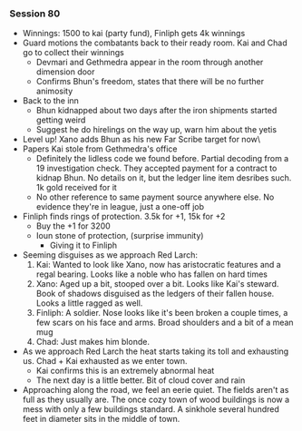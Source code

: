 ### Session 80
* Winnings: 1500 to kai (party fund), Finliph gets 4k winnings
* Guard motions the combatants back to their ready room. Kai and Chad go to collect their winnings
  * Devmari and Gethmedra appear in the room through another dimension door
  * Confirms Bhun's freedom, states that there will be no further animosity
* Back to the inn
  * Bhun kidnapped about two days after the iron shipments started getting weird
  * Suggest he do hirelings on the way up, warn him about the yetis
* Level up! Xano adds Bhun as his new Far Scribe target for now\
* Papers Kai stole from Gethmedra's office
  * Definitely the lidless code we found before. Partial decoding from a 19 investigation check. They accepted payment for a contract to kidnap Bhun. No details on it, but the ledger line item desribes such. 1k gold received for it
  * No other reference to same payment source anywhere else. No evidence they're in league, just a one-off job
* Finliph finds rings of protection. 3.5k for +1, 15k for +2
  * Buy the +1 for 3200
  * Ioun stone of protection, (surprise immunity)
    * Giving it to Finliph
* Seeming disguises as we approach Red Larch:
  1. Kai: Wanted to look like Xano, now has aristocratic features and a regal bearing. Looks like a noble who has fallen on hard times
  2. Xano: Aged up a bit, stooped over a bit. Looks like Kai's steward. Book of shadows disguised as the ledgers of their fallen house. Looks a little ragged as well.
  3. Finliph: A soldier. Nose looks like it's been broken a couple times, a few scars on his face and arms. Broad shoulders and a bit of a mean mug
  4. Chad: Just makes him blonde.
* As we approach Red Larch the heat starts taking its toll and exhausting us. Chad + Kai exhausted as we enter town.
  * Kai confirms this is an extremely abnormal heat
  * The next day is a little better. Bit of cloud cover and rain
* Approaching along the road, we feel an eerie quiet. The fields aren't as full as they usually are. The once cozy town of wood buildings is now a mess with only a few buildings standard. A sinkhole several hundred feet in diameter sits in the middle of town.